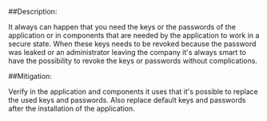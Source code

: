 ##Description:

It always can happen that you need the keys or the passwords of the application or in components
that are needed by the application to work in a secure state. When these keys needs to be revoked
because the password was leaked or an administrator leaving the company it's always smart to have
the possibility to revoke the keys or passwords without complications.

##Mitigation:

Verify in the application and components it uses that it's possible to replace the used keys and
passwords. Also replace default keys and passwords after the installation of the application.
